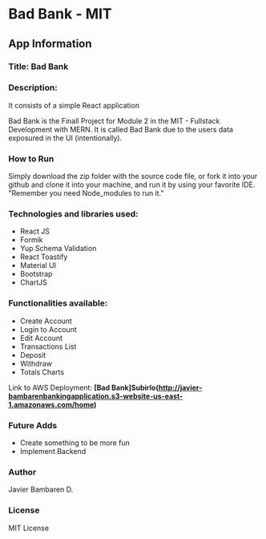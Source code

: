 # Bad Bank - MIT

## App Information

### Title: Bad Bank

### Description:

It consists of a simple React application

Bad Bank is the Finall Project for Module 2 in the MIT - Fullstack Development with MERN. It is called Bad Bank due to the users data exposured in the UI (intentionally).
 

### How to Run

Simply download the zip folder with the source code file, or fork it into your github and clone it into your machine, and run it by using your favorite IDE. "Remember you need Node_modules to run it." 


### Technologies and libraries used:

- React JS
- Formik
- Yup Schema Validation
- React Toastify
- Material UI
- Bootstrap
- ChartJS

### Functionalities available:

- Create Account
- Login to Account
- Edit Account
- Transactions List
- Deposit
- Withdraw
- Totals Charts

Link to AWS Deployment: **[Bad Bank]Subirlo(http://javier-bambarenbankingapplication.s3-website-us-east-1.amazonaws.com/home)**

### Future Adds

- Create something to be more fun
- Implement Backend


### Author

Javier Bambaren D.

### License

MIT License
